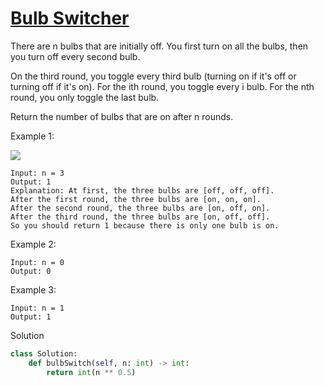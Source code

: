 # [Bulb Switcher](https://leetcode.com/problems/bulb-switcher/description/)

There are n bulbs that are initially off. You first turn on all the bulbs, then you turn off every second bulb.

On the third round, you toggle every third bulb (turning on if it's off or turning off if it's on). For the ith round, you toggle every i bulb. For the nth round, you only toggle the last bulb.

Return the number of bulbs that are on after n rounds.

Example 1:

![](https://assets.leetcode.com/uploads/2020/11/05/bulb.jpg)

```
Input: n = 3
Output: 1
Explanation: At first, the three bulbs are [off, off, off].
After the first round, the three bulbs are [on, on, on].
After the second round, the three bulbs are [on, off, on].
After the third round, the three bulbs are [on, off, off]. 
So you should return 1 because there is only one bulb is on.
```
Example 2:
```
Input: n = 0
Output: 0
```
Example 3:
```
Input: n = 1
Output: 1
```
Solution
```python
class Solution:
    def bulbSwitch(self, n: int) -> int:
        return int(n ** 0.5)
```